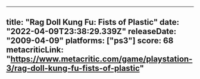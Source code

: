 
---
title: "Rag Doll Kung Fu: Fists of Plastic"
date: "2022-04-09T23:38:29.339Z"
releaseDate: "2009-04-09"
platforms: ["ps3"]
score: 68
metacriticLink: "https://www.metacritic.com/game/playstation-3/rag-doll-kung-fu-fists-of-plastic"
---
